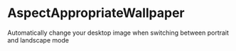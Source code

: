AspectAppropriateWallpaper
==========================

Automatically change your desktop image when switching between portrait and landscape mode